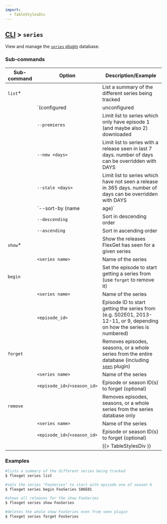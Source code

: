 ```yaml
---
import:
  - TableStylesDiv
---
```


## [CLI](/CLI) > `series`
View and manage the [`series` plugin](/Plugins/series) database.

### Sub-commands
| Sub-command | Option | Description/Example|
| --- | --- | --- |
| `list`* || List a summary of the different series being tracked |
||`(configured|unconfigured|all)` | Limit list to series that are currently in the config or not (default: configured)
|| `--premieres` | Limit list to series which only have episode 1 (and maybe also 2) downloaded |
|| `--new <days>` | Limit list to series with a release seen in last 7 days. number of days can be overridden with DAYS |
|| `--stale <days>` | Limit list to series which have not seen a release in 365 days. number of days can be overridden with DAYS |
|| `--sort-by (name|age)` | Choose list sort attribute
|| `--descending` | Sort in descending order |
|| `--ascending` | Sort in ascending order |
| `show`* || Show the releases FlexGet has seen for a given series | 
|| `<series name>` | Name of the series
| `begin`|| Set the episode to start getting a series from (use `forget` to remove it) |
|| `<series name>` | Name of the series |
|| `<episode_id>` | Episode ID to start getting the series from (e.g. S02E01, 2013-12-11, or 9, depending on how the series is numbered)|
| `forget`|| Removes episodes, seasons, or a whole series from the entire database (including [`seen`](/Plugins/seen) plugin) |
|| `<series name>` | Name of the series |
|| `<episode_id>`/`<season_id>` | Episode or season ID(s) to forget (optional)
| `remove` || Removes episodes, seasons, or a whole series from the series database only |
|| `<series name>` | Name of the series |
|| `<episode_id>`/`<season_id>` | Episode or season ID(s) to forget (optional)||
|||{{> TableStylesDiv }}|

### Examples
```bash
#lists a summary of the different series being tracked
$ flexget series list

#sets the series "FooSeries" to start with episode one of season 6
$ flexget series begin FooSeries S06E01

#shows all releases for the show FooSeries
$ flexget series show FooSeries

#deletes the whole show FooSeries even from seen plugin
$ flexget series forget FooSeries
```